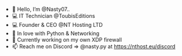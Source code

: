 - 👀  Hello, I’m @Nasty07..
- 💻  IT Technician @ToubisEditions
- 💻  Founder & CEO @NT Hosting LTD
- 🐍  In love with Python & Networking
- 🧱  Currently working on my own XDP firewall
- 📫  Reach me on Discord => @nasty.py at https://nthost.eu/discord
